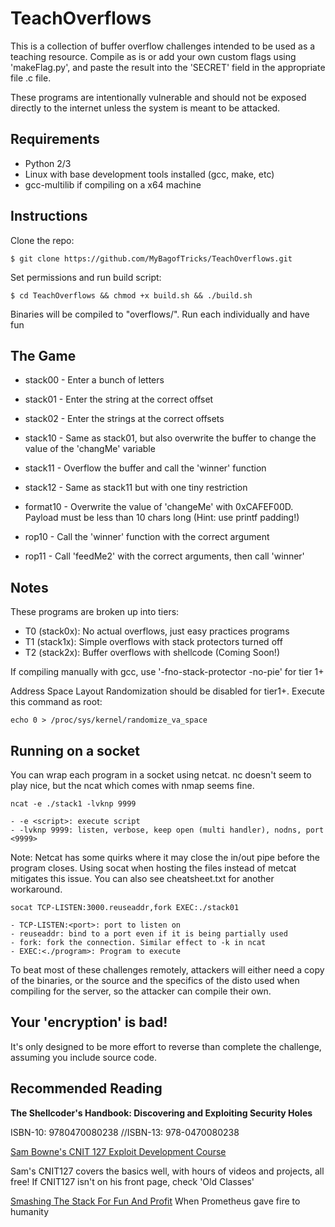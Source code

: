 # TeachOverflows

This is a collection of buffer overflow challenges intended to be used as a teaching resource. Compile as is or add your own custom flags using 'makeFlag.py', and paste the result into the 'SECRET' field in the appropriate file .c file.

These programs are intentionally vulnerable and should not be exposed directly to the internet unless the system is meant to be attacked.

## Requirements
- Python 2/3
- Linux with base development tools installed (gcc, make, etc)
- gcc-multilib if compiling on a x64 machine

## Instructions

Clone the repo:

`$ git clone https://github.com/MyBagofTricks/TeachOverflows.git`

Set permissions and run build script: 

`$ cd TeachOverflows && chmod +x build.sh && ./build.sh`

Binaries will be compiled to "overflows/". Run each individually and have fun

## The Game

- stack00 - Enter a bunch of letters
- stack01 - Enter the string at the correct offset
- stack02 - Enter the strings at the correct offsets

- stack10 - Same as stack01, but also overwrite the buffer to change the value of the 'changMe' variable
- stack11 - Overflow the buffer and call the 'winner' function
- stack12 - Same as stack11 but with one tiny restriction

- format10 - Overwrite the value of 'changeMe' with 0xCAFEF00D. Payload must be less than 10 chars long (Hint: use printf padding!)

- rop10 - Call the 'winner' function with the correct argument
- rop11 - Call 'feedMe2' with the correct arguments, then call 'winner'

## Notes

These programs are broken up into tiers:

- T0 (stack0x): No actual overflows, just easy practices programs
- T1 (stack1x): Simple overflows with stack protectors turned off
- T2 (stack2x): Buffer overflows with shellcode (Coming Soon!)

If compiling manually with gcc, use '-fno-stack-protector -no-pie' for tier 1+

Address Space Layout Randomization should be disabled for tier1+. Execute this command as root:

`echo 0 > /proc/sys/kernel/randomize_va_space`

## Running on a socket

You can wrap each program in a socket using netcat. nc doesn't seem to play nice, but the ncat which comes with nmap seems fine. 

`ncat -e ./stack1 -lvknp 9999`

    - -e <script>: execute script
    - -lvknp 9999: listen, verbose, keep open (multi handler), nodns, port <9999>

Note: Netcat has some quirks where it may close the in/out pipe before the program closes. Using socat when hosting the files instead of metcat mitigates this issue. You can also see cheatsheet.txt for another workaround.

`socat TCP-LISTEN:3000.reuseaddr,fork EXEC:./stack01`

    - TCP-LISTEN:<port>: port to listen on
    - reuseaddr: bind to a port even if it is being partially used
    - fork: fork the connection. Similar effect to -k in ncat
    - EXEC:<./program>: Program to execute

To beat most of these challenges remotely, attackers will either need a copy of the binaries, or the source and the specifics of the disto used when compiling for the server, so the attacker can compile their own.



## Your 'encryption' is bad!
It's only designed to be more effort to reverse than complete the challenge, assuming you include source code. 

## Recommended Reading 
**The Shellcoder's Handbook: Discovering and Exploiting Security Holes**

ISBN-10: 9780470080238 //ISBN-13: 978-0470080238


[Sam Bowne's CNIT 127 Exploit Development Course](https://samsclass.info/) 

Sam's CNIT127 covers the basics well, with hours of videos and projects, all free! If CNIT127 isn't on his front page, check 'Old Classes'


[Smashing The Stack For Fun And Profit](http://www-inst.eecs.berkeley.edu/~cs161/fa08/papers/stack_smashing.pdf) When Prometheus gave fire to humanity


